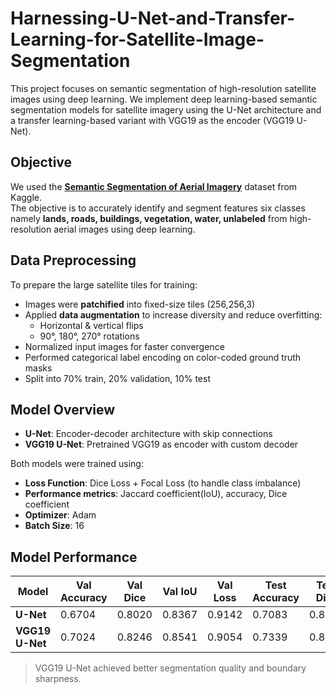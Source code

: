 # Harnessing-U-Net-and-Transfer-Learning-for-Satellite-Image-Segmentation
This project focuses on semantic segmentation of high-resolution satellite images using deep learning. We implement deep learning-based semantic segmentation models for satellite imagery using the U-Net architecture and a transfer learning-based variant with VGG19 as the encoder (VGG19 U-Net).

## Objective 
We used the **[Semantic Segmentation of Aerial Imagery](https://www.kaggle.com/datasets/mohamednadjib/aerial-image-segmentation)** dataset from Kaggle.  
The objective is to accurately identify and segment features six classes namely **lands, roads, buildings, vegetation, water, unlabeled** from high-resolution aerial images using deep learning.


##  Data Preprocessing

To prepare the large satellite tiles for training:

- Images were **patchified** into fixed-size tiles (256,256,3)
- Applied **data augmentation** to increase diversity and reduce overfitting:
  - Horizontal & vertical flips
  - 90°, 180°, 270° rotations
-  Normalized input images for faster convergence
-  Performed categorical label encoding on color-coded ground truth masks
-  Split into 70% train, 20% validation, 10% test


##  Model Overview

- **U-Net**: Encoder-decoder architecture with skip connections
- **VGG19 U-Net**: Pretrained VGG19 as encoder with custom decoder

Both models were trained using:
- **Loss Function**: Dice Loss + Focal Loss (to handle class imbalance)
- **Performance metrics**: Jaccard coefficient(IoU), accuracy, Dice coefficient
- **Optimizer**: Adam
- **Batch Size**: 16


## Model Performance

| Model           | Val Accuracy | Val Dice  | Val IoU   | Val Loss | Test Accuracy | Test Dice | Test IoU  | Test Loss |
|-----------------|--------------|-----------|-----------|----------|---------------|-----------|-----------|-----------|
| **U-Net**       |   0.6704     | 0.8020    |  0.8367   | 0.9142   | 0.7083        | 0.8259    | 0.8399    | 0.9155    |
| **VGG19 U-Net** |   0.7024     | 0.8246    | 0.8541    | 0.9054   | 0.7339        | 0.8441    | 0.8552    | 0.9087    |

> VGG19 U-Net achieved better segmentation quality and boundary sharpness.






